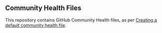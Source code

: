 ## Community Health Files

This repository contains GitHub Community Health files, as per [Creating a default community health file](https://docs.github.com/en/github/building-a-strong-community/creating-a-default-community-health-file).
